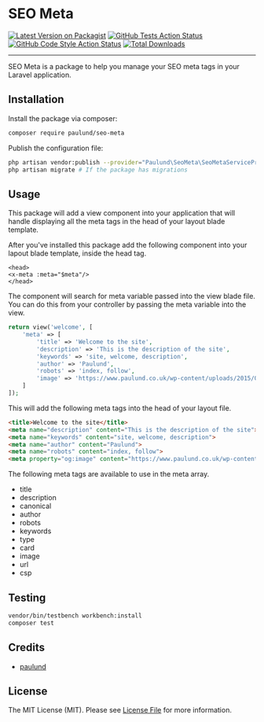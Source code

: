 # SEO Meta

[![Latest Version on Packagist](https://img.shields.io/packagist/v/paulund/seo-meta.svg?style=flat-square)](https://packagist.org/packages/paulund/seo-meta)
[![GitHub Tests Action Status](https://img.shields.io/github/actions/workflow/status/paulund/seo-meta/run-tests.yml?branch=main&label=tests&style=flat-square)](https://github.com/paulund/seo-meta/actions?query=workflow%3Arun-tests+branch%3Amain)
[![GitHub Code Style Action Status](https://img.shields.io/github/actions/workflow/status/paulund/seo-meta/fix-php-code-style-issues.yml?branch=main&label=code%20style&style=flat-square)](https://github.com/paulund/seo-meta/actions?query=workflow%3A"Fix+PHP+code+style+issues"+branch%3Amain)
[![Total Downloads](https://img.shields.io/packagist/dt/paulund/seo-meta.svg?style=flat-square)](https://packagist.org/packages/paulund/seo-meta)

---

SEO Meta is a package to help you manage your SEO meta tags in your Laravel application.

## Installation
Install the package via composer:

```bash
composer require paulund/seo-meta
```

Publish the configuration file:

```bash
php artisan vendor:publish --provider="Paulund\SeoMeta\SeoMetaServiceProvider"
php artisan migrate # If the package has migrations
```

## Usage

This package will add a view component into your application that will handle displaying all the meta tags in the head of your
layout blade template.

After you've installed this package add the following component into your lapout blade template, inside the head tag.

```blade
<head>
<x-meta :meta="$meta"/>
</head>
```

The component will search for meta variable passed into the view blade file. You can do this from your controller
by passing the meta variable into the view.

```php
return view('welcome', [
    'meta' => [
        'title' => 'Welcome to the site',
        'description' => 'This is the description of the site',
        'keywords' => 'site, welcome, description',
        'author' => 'Paulund',
        'robots' => 'index, follow',
        'image' => 'https://www.paulund.co.uk/wp-content/uploads/2015/01/og-image.png',
    ]
]);
```

This will add the following meta tags into the head of your layout file.

```html
<title>Welcome to the site</title>
<meta name="description" content="This is the description of the site">
<meta name="keywords" content="site, welcome, description">
<meta name="author" content="Paulund">
<meta name="robots" content="index, follow">
<meta property="og:image" content="https://www.paulund.co.uk/wp-content/uploads/2015/01/og-image.png">
```

The following meta tags are available to use in the meta array.

- title
- description
- canonical
- author
- robots
- keywords
- type
- card
- image
- url
- csp

## Testing
```bash
vendor/bin/testbench workbench:install
composer test
```

## Credits

- [paulund](https://paulund.co.uk)

## License

The MIT License (MIT). Please see [License File](LICENSE.md) for more information.
